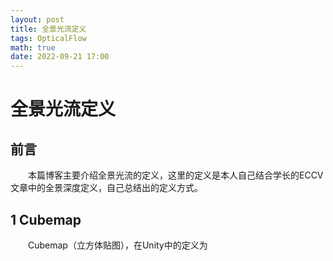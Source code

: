 ```yaml
---
layout: post
title: 全景光流定义
tags: OpticalFlow
math: true
date: 2022-09-21 17:00
---
```


# 全景光流定义
## 前言
&emsp;&emsp;本篇博客主要介绍全景光流的定义，这里的定义是本人自己结合学长的ECCV文章中的全景深度定义，自己总结出的定义方式。
## 1 Cubemap
&emsp;&emsp;Cubemap（立方体贴图），在Unity中的定义为
